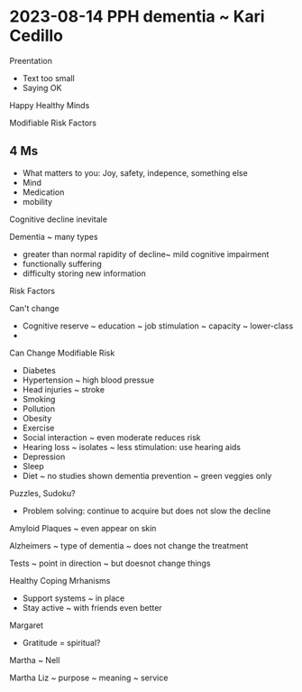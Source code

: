 # 2023-08-14 PPH dementia ~ Kari Cedillo

Preentation
* Text too small
* Saying OK

Happy Healthy Minds

Modifiable Risk Factors

## 4 Ms


* What matters to you: Joy, safety, indepence, something else
* Mind
* Medication
* mobility

Cognitive decline inevitale

Dementia ~ many types

* greater than normal rapidity of decline~ mild cognitive impairment
* functionally suffering
* difficulty storing new information

Risk Factors

Can't change

* Cognitive reserve ~ education ~ job stimulation ~ capacity ~ lower-class
*

Can Change Modifiable Risk

* Diabetes
* Hypertension ~ high blood pressue
* Head injuries ~ stroke
* Smoking
* Pollution
* Obesity
* Exercise
* Social interaction ~ even moderate reduces risk
* Hearing loss ~ isolates ~ less stimulation: use hearing aids
* Depression
* Sleep
* Diet ~ no studies shown dementia prevention ~ green veggies only

Puzzles, Sudoku?
* Problem solving: continue to acquire but does not slow the decline

Amyloid Plaques ~ even appear on skin

Alzheimers ~ type of dementia ~ does not change the treatment

Tests ~ point in direction ~ but doesnot change things

Healthy Coping Mrhanisms

* Support systems ~ in place
* Stay active ~ with friends even better

Margaret

* Gratitude = spiritual?

Martha ~ Nell

Martha Liz ~ purpose ~ meaning ~ service
